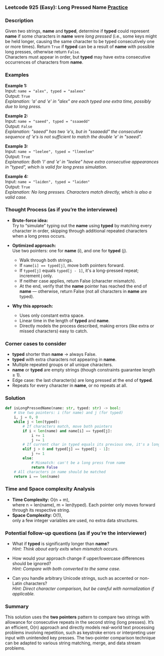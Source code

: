 ### Leetcode 925 (Easy): Long Pressed Name [Practice](https://leetcode.com/problems/long-pressed-name)

### Description  
Given two strings, **name** and **typed**, determine if **typed** could represent **name** if some characters in **name** were *long pressed* (i.e., some keys might be held longer, causing the same character to be typed consecutively one or more times). Return `True` if **typed** can be a result of **name** with possible long presses, otherwise return `False`.  
Characters must appear in order, but **typed** may have extra consecutive occurrences of characters from **name**.

### Examples  

**Example 1:**  
Input: `name = "alex", typed = "aaleex"`  
Output: `True`  
*Explanation: 'a' and 'e' in "alex" are each typed one extra time, possibly due to long press.*

**Example 2:**  
Input: `name = "saeed", typed = "ssaaedd"`  
Output: `False`  
*Explanation: "saeed" has two 'e's, but in "ssaaedd" the consecutive sequence of 'e's is not sufficient to match the double 'e' in "saeed".*

**Example 3:**  
Input: `name = "leelee", typed = "lleeelee"`  
Output: `True`  
*Explanation: Both 'l' and 'e' in "leelee" have extra consecutive appearances in "typed", which is valid for long press simulation.*

**Example 4:**  
Input: `name = "laiden", typed = "laiden"`  
Output: `True`  
*Explanation: No long presses. Characters match directly, which is also a valid case.*

### Thought Process (as if you’re the interviewee)  
- **Brute-force idea:**  
  Try to “simulate” typing out the **name** using **typed** by matching every character in order, skipping through additional repeated characters when a long press occurs.
  
- **Optimized approach:**  
  Use two pointers: one for **name** (i), and one for **typed** (j).
  - Walk through both strings.
  - If `name[i] == typed[j]`, move both pointers forward.
  - If `typed[j]` equals `typed[j - 1]`, it's a long-pressed repeat; increment j only.
  - If neither case applies, return False (character mismatch).
  - At the end, verify that the **name** pointer has reached the end of **name** — otherwise, return False (not all characters in **name** are typed).

- **Why this approach:**  
  - Uses only constant extra space.
  - Linear time in the length of **typed** and **name**.
  - Directly models the process described, making errors (like extra or missed characters) easy to catch.


### Corner cases to consider  
- **typed** shorter than **name** → always False.
- **typed** with extra characters not appearing in **name**.
- Multiple repeated groups or all unique characters.
- **name** or **typed** are empty strings (though constraints guarantee length ≥ 1).
- Edge case: the last character(s) are long pressed at the end of **typed**.
- Repeats for every character in **name**, or no repeats at all.


### Solution

```python
def isLongPressedName(name: str, typed: str) -> bool:
    # Use two pointers: i (for name) and j (for typed)
    i, j = 0, 0
    while j < len(typed):
        # If characters match, move both pointers
        if i < len(name) and name[i] == typed[j]:
            i += 1
            j += 1
        # If current char in typed equals its previous one, it's a long press
        elif j > 0 and typed[j] == typed[j - 1]:
            j += 1
        else:
            # Mismatch: can't be a long press from name
            return False
    # All characters in name should be matched
    return i == len(name)
```

### Time and Space complexity Analysis  

- **Time Complexity:** O(n + m),  
  where n = len(name), m = len(typed). Each pointer only moves forward through its respective string.
- **Space Complexity:** O(1),  
  only a few integer variables are used, no extra data structures.


### Potential follow-up questions (as if you’re the interviewer)  

- What if **typed** is significantly longer than **name**?  
  *Hint: Think about early exits when mismatch occurs.*

- How would your approach change if upper/lowercase differences should be ignored?  
  *Hint: Compare with both converted to the same case.*

- Can you handle arbitrary Unicode strings, such as accented or non-Latin characters?  
  *Hint: Direct character comparison, but be careful with normalization if applicable.*


### Summary
This solution uses the **two pointers** pattern to compare two strings with allowance for consecutive repeats in the second string (long presses). It’s an efficient, O(n) approach and directly models real-world text processing problems involving repetition, such as keystroke errors or interpreting user input with unintended key presses. The two-pointer comparison technique can be adapted to various string matching, merge, and data stream problems.